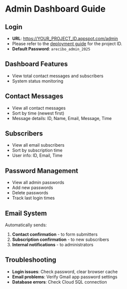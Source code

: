 # Admin Dashboard Guide

## Login
- **URL**: https://YOUR_PROJECT_ID.appspot.com/admin
- Please refer to the [deployment guide](DEPLOYMENT_GUIDE.md) for the project ID.
- **Default Password**: `arecibo_admin_2025`

## Dashboard Features
- View total contact messages and subscribers
- System status monitoring

## Contact Messages
- View all contact messages
- Sort by time (newest first)
- Message details: ID, Name, Email, Message, Time

## Subscribers  
- View all email subscribers
- Sort by subscription time
- User info: ID, Email, Time

## Password Management
- View all admin passwords
- Add new passwords
- Delete passwords
- Track last login times

## Email System
Automatically sends:
1. **Contact confirmation** - to form submitters
2. **Subscription confirmation** - to new subscribers  
3. **Internal notifications** - to administrators

## Troubleshooting
- **Login issues**: Check password, clear browser cache
- **Email problems**: Verify Gmail app password settings
- **Database errors**: Check Cloud SQL connection